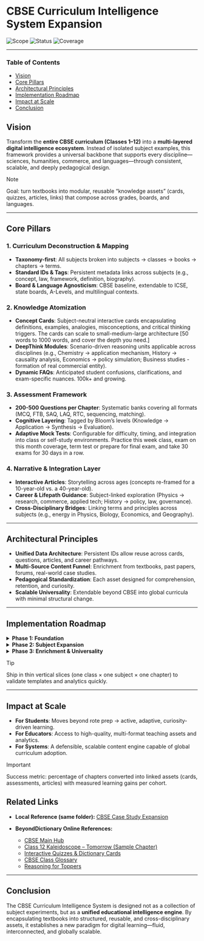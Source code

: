 # CBSE Curriculum Intelligence System Expansion

![Scope](https://img.shields.io/badge/scope-CBSE%201%E2%80%9312-blue)
![Status](https://img.shields.io/badge/status-proposal-brightgreen)
![Coverage](https://img.shields.io/badge/content-concept%20%7C%20assessment%20%7C%20careers-9cf)

---

### Table of Contents

- [Vision](#vision)
- [Core Pillars](#core-pillars)
- [Architectural Principles](#architectural-principles)
- [Implementation Roadmap](#implementation-roadmap)
- [Impact at Scale](#impact-at-scale)
- [Conclusion](#conclusion)

## Vision

Transform the **entire CBSE curriculum (Classes 1–12)** into a **multi-layered digital intelligence ecosystem**. Instead of isolated subject examples, this framework provides a universal backbone that supports every discipline—sciences, humanities, commerce, and languages—through consistent, scalable, and deeply pedagogical design.

> [!NOTE]
> Goal: turn textbooks into modular, reusable “knowledge assets” (cards, quizzes, articles, links) that compose across grades, boards, and languages.

---

## Core Pillars

### 1. **Curriculum Deconstruction & Mapping**

* **Taxonomy-first**: All subjects broken into subjects → classes → books → chapters → terms.
* **Standard IDs & Tags**: Persistent metadata links across subjects (e.g., concept, law, framework, definition, biography).
* **Board & Language Agnosticism**: CBSE baseline, extendable to ICSE, state boards, A-Levels, and multilingual contexts.

### 2. **Knowledge Atomization**

* **Concept Cards**: Subject-neutral interactive cards encapsulating definitions, examples, analogies, misconceptions, and critical thinking triggers. The cards can scale to small-medium-large architecture [50 words to 1000 words, and cover the depth you need.]
* **DeepThink Modules**: Scenario-driven reasoning units applicable across disciplines (e.g., Chemistry → application mechanism, History → causality analysis, Economics → policy simulation; Business studies - formation of real commercial entity).
* **Dynamic FAQs**: Anticipated student confusions, clarifications, and exam-specific nuances. 100k+ and growing.

### 3. **Assessment Framework**

* **200-500 Questions per Chapter**: Systematic banks covering all formats (MCQ, FTB, SAQ, LAQ, RTC, sequencing, matching).
* **Cognitive Layering**: Tagged by Bloom’s levels (Knowledge → Application → Synthesis → Evaluation).
* **Adaptive Mock Tests**: Configurable for difficulty, timing, and integration into class or self-study environments. Practice this week class, exam on this month coverage, term test or prepare for final exam, and take 30 exams for 30 days in a row.

### 4. **Narrative & Integration Layer**

* **Interactive Articles**: Storytelling across ages (concepts re-framed for a 10-year-old vs. a 40-year-old).
* **Career & Lifepath Guidance**: Subject-linked exploration (Physics → research, commerce, applied tech; History → policy, law, governance).
* **Cross-Disciplinary Bridges**: Linking terms and principles across subjects (e.g., energy in Physics, Biology, Economics, and Geography).

---

## Architectural Principles

* **Unified Data Architecture**: Persistent IDs allow reuse across cards, questions, articles, and career pathways.
* **Multi-Source Content Funnel**: Enrichment from textbooks, past papers, forums, real-world case studies.
* **Pedagogical Standardization**: Each asset designed for comprehension, retention, and curiosity.
* **Scalable Universality**: Extendable beyond CBSE into global curricula with minimal structural change.

---

## Implementation Roadmap

<details>
<summary><strong>Phase 1: Foundation</strong></summary>

- Full taxonomy + metadata map across all CBSE classes and subjects.
- Establish subject-neutral **concept card template**.
- Prototype **100-question schema** per class.

</details>

<details>
<summary><strong>Phase 2: Subject Expansion</strong></summary>

- Deploy cards + DeepThink modules across sciences, humanities, commerce, languages.
- Layer FAQs, misconceptions, and bilingual glossaries (English + Hindi).
- Standardize mock test templates across all subjects.

</details>

<details>
<summary><strong>Phase 3: Enrichment & Universality</strong></summary>

- Cross-link subjects into **knowledge webs**.
- Integrate **career guidance hubs**.
- Expand into multilingual and multi-board universes.

</details>

> [!TIP]
> Ship in thin vertical slices (one class × one subject × one chapter) to validate templates and analytics quickly.

---

## Impact at Scale

- **For Students**: Moves beyond rote prep → active, adaptive, curiosity-driven learning.
- **For Educators**: Access to high-quality, multi-format teaching assets and analytics.
- **For Systems**: A defensible, scalable content engine capable of global curriculum adoption.

> [!IMPORTANT]
> Success metric: percentage of chapters converted into linked assets (cards, assessments, articles) with measured learning gains per cohort.

## Related Links

* **Local Reference (same folder):**
  [CBSE Case Study Expansion](./cbse_case_study.md)

* **BeyondDictionary Online References:**

  * [CBSE Main Hub](https://beyonddictionary.com/cbse)
  * [Class 12 Kaleidoscope – Tomorrow (Sample Chapter)](https://beyonddictionary.com/cbse/12/kaliedoscope/tomorrow)
  * [Interactive Quizzes & Dictionary Cards](https://beyonddictionary.com/cbsequiz/cbsestart)
  * [CBSE Class Glossary](https://pawan-nayar.github.io/beyond-dictionary/commerce-class-12-laws-glossary.html)
  * [Reasoning for Toppers](https://pawan-nayar.github.io/beyond-dictionary/deepthink-reasoning-engine-business-studies-class11-12.html)
    

---

## Conclusion
The CBSE Curriculum Intelligence System is designed not as a collection of subject experiments, but as a **unified educational intelligence engine**. By encapsulating textbooks into structured, reusable, and cross-disciplinary assets, it establishes a new paradigm for digital learning—fluid, interconnected, and globally scalable.
